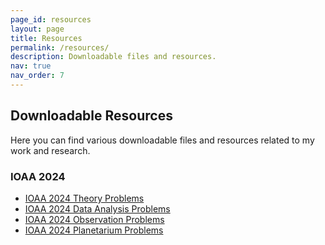 ```yaml
---
page_id: resources
layout: page
title: Resources
permalink: /resources/
description: Downloadable files and resources.
nav: true
nav_order: 7
---
```


<!-- pages/resources.md -->
<div class="resources">
  <h2>Downloadable Resources</h2>
  
  <div class="row">
    <div class="col-md-12">
      <p>Here you can find various downloadable files and resources related to my work and research.</p>
    </div>
  </div>

  <div class="row mt-4">
    <div class="col-md-6">
      <h3>IOAA 2024</h3>
      <ul class="list-unstyled">
        <li><a href="/assets/pdf/en-us/IOAA_2024_Theory.pdf" target="_blank"><i class="fas fa-file-pdf"></i> IOAA 2024 Theory Problems</a></li>
        <li><a href="/assets/pdf/en-us/IOAA_2024_Data_Analysis.pdf" target="_blank"><i class="fas fa-file-pdf"></i> IOAA 2024 Data Analysis Problems</a></li>
        <li><a href="/assets/pdf/en-us/IOAA_2024_Observation.pdf" target="_blank"><i class="fas fa-file-pdf"></i> IOAA 2024 Observation Problems</a></li>
        <li><a href="/assets/pdf/en-us/IOAA_2024_Planetarium.pdf" target="_blank"><i class="fas fa-file-pdf"></i> IOAA 2024 Planetarium Problems</a></li>
        <!-- 在此添加更多学术论文 -->
      </ul>
    </div>
  </div>
